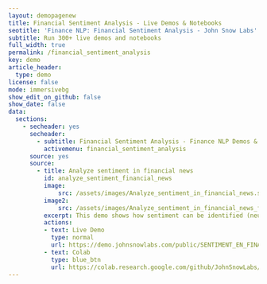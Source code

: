 ```yaml
---
layout: demopagenew
title: Financial Sentiment Analysis - Live Demos & Notebooks
seotitle: 'Finance NLP: Financial Sentiment Analysis - John Snow Labs'
subtitle: Run 300+ live demos and notebooks
full_width: true
permalink: /financial_sentiment_analysis
key: demo
article_header:
  type: demo
license: false
mode: immersivebg
show_edit_on_github: false
show_date: false
data:
  sections:  
    - secheader: yes
      secheader:
        - subtitle: Financial Sentiment Analysis - Finance NLP Demos & Notebooks
          activemenu: financial_sentiment_analysis
      source: yes
      source: 
        - title: Analyze sentiment in financial news
          id: analyze_sentiment_financial_news 
          image: 
              src: /assets/images/Analyze_sentiment_in_financial_news.svg
          image2: 
              src: /assets/images/Analyze_sentiment_in_financial_news_f.svg
          excerpt: This demo shows how sentiment can be identified (neutral, positive or negative) in financial news.
          actions:
          - text: Live Demo
            type: normal
            url: https://demo.johnsnowlabs.com/public/SENTIMENT_EN_FINANCE/
          - text: Colab
            type: blue_btn
            url: https://colab.research.google.com/github/JohnSnowLabs/spark-nlp-workshop/blob/master/tutorials/streamlit_notebooks/SENTIMENT_EN_FINANCE.ipynb
---
```

